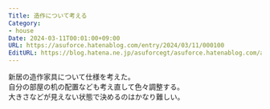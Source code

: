 ```yaml
---
Title: 造作について考える
Category:
- house
Date: 2024-03-11T00:01:00+09:00
URL: https://asuforce.hatenablog.com/entry/2024/03/11/000100
EditURL: https://blog.hatena.ne.jp/asuforcegt/asuforce.hatenablog.com/atom/entry/6801883189089771491
---
```


新居の造作家具について仕様を考えた。  
自分の部屋の机の配置なども考え直して色々調整する。  
大きさなどが見えない状態で決めるのはかなり難しい。  
